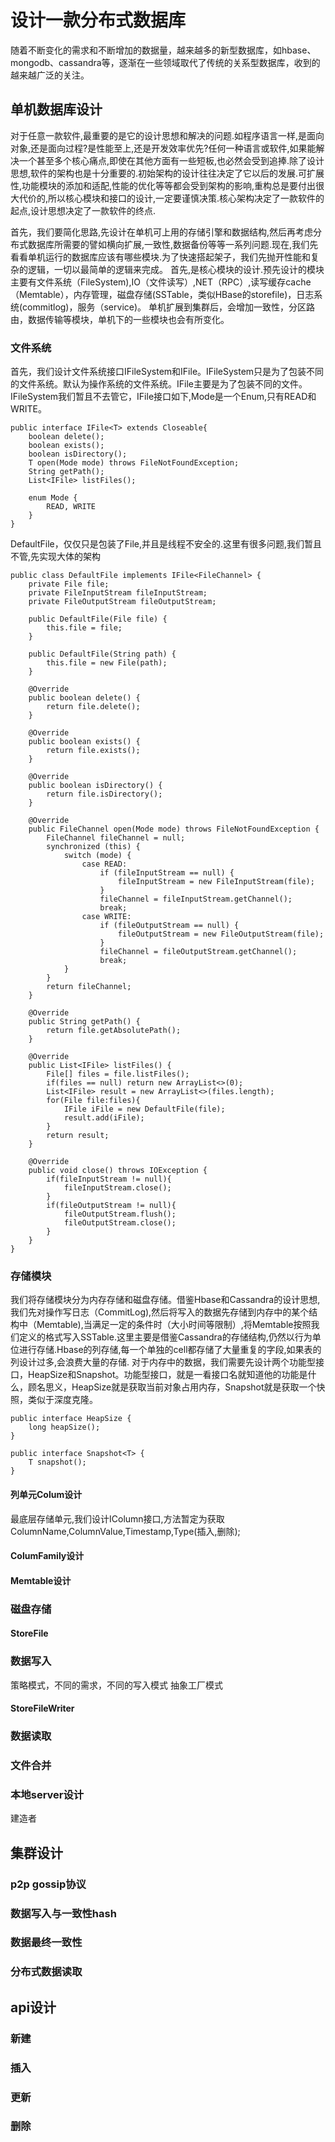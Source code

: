 # 设计一款分布式数据库 #
随着不断变化的需求和不断增加的数据量，越来越多的新型数据库，如hbase、mongodb、cassandra等，逐渐在一些领域取代了传统的关系型数据库，收到的越来越广泛的关注。
## 单机数据库设计 ##
对于任意一款软件,最重要的是它的设计思想和解决的问题.如程序语言一样,是面向对象,还是面向过程?是性能至上,还是开发效率优先?任何一种语言或软件,如果能解决一个甚至多个核心痛点,即使在其他方面有一些短板,也必然会受到追捧.除了设计思想,软件的架构也是十分重要的.初始架构的设计往往决定了它以后的发展.可扩展性,功能模块的添加和适配,性能的优化等等都会受到架构的影响,重构总是要付出很大代价的,所以核心模块和接口的设计,一定要谨慎决策.核心架构决定了一款软件的起点,设计思想决定了一款软件的终点.

首先，我们要简化思路,先设计在单机可上用的存储引擎和数据结构,然后再考虑分布式数据库所需要的譬如横向扩展,一致性,数据备份等等一系列问题.现在,我们先看看单机运行的数据库应该有哪些模块.为了快速搭起架子，我们先抛开性能和复杂的逻辑，一切以最简单的逻辑来完成。
首先,是核心模块的设计.预先设计的模块主要有文件系统（FileSystem),IO（文件读写）,NET（RPC）,读写缓存cache（Memtable），内存管理，磁盘存储(SSTable，类似HBase的storefile)，日志系统(commitlog)，服务（service)。
单机扩展到集群后，会增加一致性，分区路由，数据传输等模块，单机下的一些模块也会有所变化。

### 文件系统 ###
首先，我们设计文件系统接口IFileSystem和IFile。IFileSystem只是为了包装不同的文件系统。默认为操作系统的文件系统。IFile主要是为了包装不同的文件。
IFileSystem我们暂且不去管它，IFile接口如下,Mode是一个Enum,只有READ和WRITE。
```
public interface IFile<T> extends Closeable{
    boolean delete();
    boolean exists();
    boolean isDirectory();
    T open(Mode mode) throws FileNotFoundException;
    String getPath();
    List<IFile> listFiles();

    enum Mode {
        READ, WRITE
    }
}
```
DefaultFile，仅仅只是包装了File,并且是线程不安全的.这里有很多问题,我们暂且不管,先实现大体的架构
```
public class DefaultFile implements IFile<FileChannel> {
    private File file;
    private FileInputStream fileInputStream;
    private FileOutputStream fileOutputStream;

    public DefaultFile(File file) {
        this.file = file;
    }

    public DefaultFile(String path) {
        this.file = new File(path);
    }

    @Override
    public boolean delete() {
        return file.delete();
    }

    @Override
    public boolean exists() {
        return file.exists();
    }

    @Override
    public boolean isDirectory() {
        return file.isDirectory();
    }

    @Override
    public FileChannel open(Mode mode) throws FileNotFoundException {
        FileChannel fileChannel = null;
        synchronized (this) {
            switch (mode) {
                case READ:
                    if (fileInputStream == null) {
                        fileInputStream = new FileInputStream(file);
                    }
                    fileChannel = fileInputStream.getChannel();
                    break;
                case WRITE:
                    if (fileOutputStream == null) {
                        fileOutputStream = new FileOutputStream(file);
                    }
                    fileChannel = fileOutputStream.getChannel();
                    break;
            }
        }
        return fileChannel;
    }

    @Override
    public String getPath() {
        return file.getAbsolutePath();
    }

    @Override
    public List<IFile> listFiles() {
        File[] files = file.listFiles();
        if(files == null) return new ArrayList<>(0);
        List<IFile> result = new ArrayList<>(files.length);
        for(File file:files){
            IFile iFile = new DefaultFile(file);
            result.add(iFile);
        }
        return result;
    }

    @Override
    public void close() throws IOException {
        if(fileInputStream != null){
            fileInputStream.close();
        }
        if(fileOutputStream != null){
            fileOutputStream.flush();
            fileOutputStream.close();
        }
    }
}

```


### 存储模块 ###
我们将存储模块分为内存存储和磁盘存储。借鉴Hbase和Cassandra的设计思想,我们先对操作写日志（CommitLog),然后将写入的数据先存储到内存中的某个结构中（Memtable),当满足一定的条件时（大小时间等限制）,将Memtable按照我们定义的格式写入SSTable.这里主要是借鉴Cassandra的存储结构,仍然以行为单位进行存储.Hbase的列存储,每一个单独的cell都存储了大量重复的字段,如果表的列设计过多,会浪费大量的存储.
对于内存中的数据，我们需要先设计两个功能型接口，HeapSize和Snapshot。功能型接口，就是一看接口名就知道他的功能是什么，顾名思义，HeapSize就是获取当前对象占用内存，Snapshot就是获取一个快照，类似于深度克隆。
```
public interface HeapSize {
    long heapSize();
}

public interface Snapshot<T> {
    T snapshot();
}
```
#### 列单元Colum设计 ####
最底层存储单元,我们设计IColumn接口,方法暂定为获取ColumnName,ColumnValue,Timestamp,Type(插入,删除);
#### ColumFamily设计 ####
#### Memtable设计 ####
### 磁盘存储 ###
#### StoreFile ####
### 数据写入 ###
策略模式，不同的需求，不同的写入模式
抽象工厂模式
#### StoreFileWriter ####
### 数据读取 ###
### 文件合并 ###
### 本地server设计 ###
建造者
## 集群设计 ##
### p2p gossip协议 ###
### 数据写入与一致性hash ###
### 数据最终一致性 ###
### 分布式数据读取 ###
## api设计 ##
### 新建 ###
### 插入 ###
### 更新 ###
### 删除 ###

